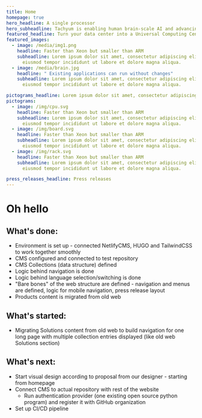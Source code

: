```yaml
---
title: Home
homepage: true
hero_headline: A single processor
hero_subheadline: Tachyum is enabling human brain-scale AI and advancing the entire world to a greener era, by delivering the world’s first universal processor.
featured_headline: Turn your data center into a Universal Computing Center, with Prodigy
featured_images:
  - image: /media/img1.png
    headline: Faster than Xeon but smaller than ARM
    subheadline: Lorem ipsum dolor sit amet, consectetur adipiscing elit, sed do
      eiusmod tempor incididunt ut labore et dolore magna aliqua.
  - image: /media/brain.jpg
    headline: " Existing applications can run without changes"
    subheadline: Lorem ipsum dolor sit amet, consectetur adipiscing elit, sed do
      eiusmod tempor incididunt ut labore et dolore magna aliqua.

pictograms_headline: Lorem ipsum dolor sit amet, consectetur adipiscing elit, sed do eiusmod tempor
pictograms:
  - image: /img/cpu.svg
    headline: Faster than Xeon but smaller than ARM
    subheadline: Lorem ipsum dolor sit amet, consectetur adipiscing elit, sed do
      eiusmod tempor incididunt ut labore et dolore magna aliqua.
  - image: /img/board.svg
    headline: Faster than Xeon but smaller than ARM
    subheadline: Lorem ipsum dolor sit amet, consectetur adipiscing elit, sed do
      eiusmod tempor incididunt ut labore et dolore magna aliqua.
  - image: /img/rack.svg
    headline: Faster than Xeon but smaller than ARM
    subheadline: Lorem ipsum dolor sit amet, consectetur adipiscing elit, sed do
      eiusmod tempor incididunt ut labore et dolore magna aliqua.

press_releases_headline: Press releases
---
```

# Oh hello

## What's done:
- Environment is set up - connected NetlifyCMS, HUGO and TailwindCSS to work together smoothly
- CMS configured and connected to test repository
- CMS Collections (data structure) defined
- Logic behind navigation is done
- Logic behind language selection/switching is done
- "Bare bones" of the web structure are defined - navigation and menus are defined, logic for mobile navigation, press release layout
- Products content is migrated from old web

## What's started:
- Migrating Solutions content from old web to build navigation for one long page with multiple collection entries displayed (like old web Solutions section)

## What's next:
- Start visual design according to proposal from our designer - starting from homepage
- Connect CMS to actual repository with rest of the website
    - Run authentication provider (one existing open source python program) and register it with GitHub organization
- Set up CI/CD pipeline
